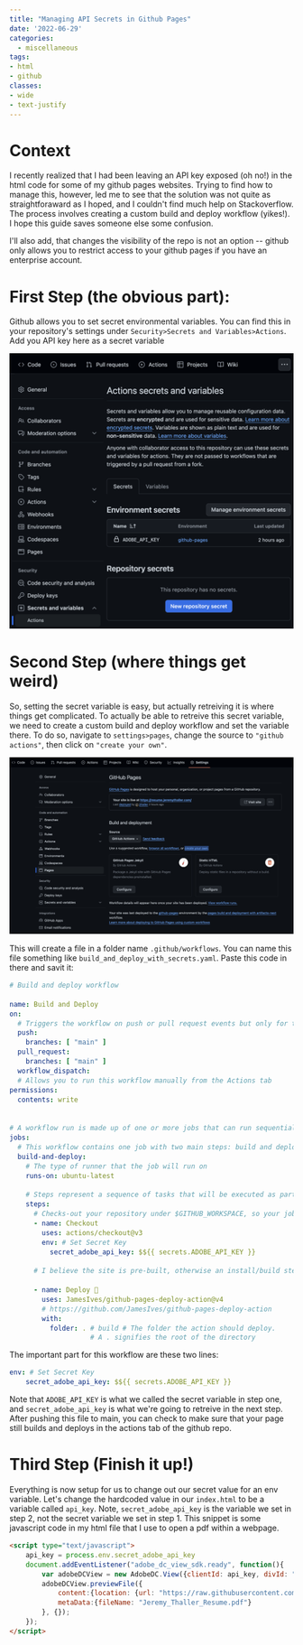 ```yaml
---
title: "Managing API Secrets in Github Pages"
date: '2022-06-29'
categories:
  - miscellaneous
tags: 
- html
- github
classes: 
- wide
- text-justify
---
```


# Context
I recently realized that I had been leaving an API key exposed (oh no!) in the html code for some of my github pages websites. Trying to find how to manage this, however, led me to see that the solution was not quite as straightforaward as I hoped, and I couldn't find much help on Stackoverflow. The process involves creating a custom build and deploy workflow (yikes!). I hope this guide saves someone else some confusion.

I'll also add, that changes the visibility of the repo is not an option -- github only allows you to restrict access to your github pages if you have an enterprise account.

# First Step (the obvious part):
Github allows you to set secret environmental variables. You can find this in your repository's settings under `Security>Secrets and Variables>Actions`. Add you API key here as a secret variable

<!-- <iframe src="/assets/images/same_r_random_dir_plotly.html" height="600px" width="150%" style="border:none;"></iframe> -->
![](/assets/images/github_pages_post/set_secret_variable.png)


# Second Step (where things get weird)
So, setting the secret variable is easy, but actually retreiving it is where things get complicated. To actually be able to retreive this secret variable, we need to create a custom build and deploy workflow and set the variable there. To do so, navigate to `settings>pages`, change the source to `"github actions"`, then click on `"create your own"`.


![](/assets/images/github_pages_post/created_workflow.png)

This will create a file in a folder name `.github/workflows`. You can name this file something like `build_and_deploy_with_secrets.yaml`.
Paste this code in there and savit it:

```yaml
# Build and deploy workflow

name: Build and Deploy
on:
  # Triggers the workflow on push or pull request events but only for the "main" branch
  push:
    branches: [ "main" ]
  pull_request:
    branches: [ "main" ]
  workflow_dispatch:
  # Allows you to run this workflow manually from the Actions tab
permissions:
  contents: write


# A workflow run is made up of one or more jobs that can run sequentially or in parallel
jobs:
  # This workflow contains one job with two main steps: build and deploy
  build-and-deploy:
    # The type of runner that the job will run on
    runs-on: ubuntu-latest

    # Steps represent a sequence of tasks that will be executed as part of the job
    steps:
      # Checks-out your repository under $GITHUB_WORKSPACE, so your job can access it
      - name: Checkout
        uses: actions/checkout@v3
        env: # Set Secret Key
          secret_adobe_api_key: $${{ secrets.ADOBE_API_KEY }}

      # I believe the site is pre-built, otherwise an install/build step goes here

      - name: Deploy 🚀
        uses: JamesIves/github-pages-deploy-action@v4
        # https://github.com/JamesIves/github-pages-deploy-action
        with:
          folder: . # build # The folder the action should deploy.
                    # A . signifies the root of the directory
```

The important part for this workflow are these two lines:

```yaml
env: # Set Secret Key
    secret_adobe_api_key: $${{ secrets.ADOBE_API_KEY }}
```

Note that `ADOBE_API_KEY` is what we called the secret variable in step one, and `secret_adobe_api_key` is what we're going to retreive in the next step. After pushing this file to main, you can check to make sure that your page still builds and deploys in the actions tab of the github repo. 

# Third Step (Finish it up!)
Everything is now setup for us to change out our secret value for an env variable. Let's change the hardcoded value in our `index.html` to be a variable called `api_key`. Note, `secret_adobe_api_key` is the variable we set in step 2, not the secret variable we set in step 1. This snippet is some javascript code in my html file that I use to open a pdf within a webpage.

```html
<script type="text/javascript">
	api_key = process.env.secret_adobe_api_key
	document.addEventListener("adobe_dc_view_sdk.ready", function(){ 
		var adobeDCView = new AdobeDC.View({clientId: api_key, divId: "adobe-dc-view"});
		adobeDCView.previewFile({
			content:{location: {url: "https://raw.githubusercontent.com/jthaller/resume_url_hosting/32236b74a33e69f6e12ffd6354e38c95ddcc5ed4/Jeremy_Thaller_Resume.pdf"}},
			metaData:{fileName: "Jeremy_Thaller_Resume.pdf"}
		}, {});
	});
</script>
```

